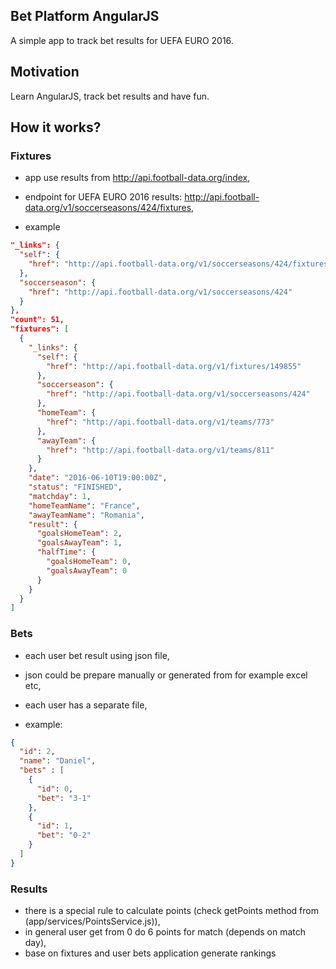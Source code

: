 ## Bet Platform AngularJS

A simple app to track bet results for UEFA EURO 2016. 

## Motivation

Learn AngularJS, track bet results and have fun. 

## How it works?

### Fixtures
- app use results from http://api.football-data.org/index,
- endpoint for UEFA EURO 2016 results: http://api.football-data.org/v1/soccerseasons/424/fixtures,

- example
```json
"_links": {
  "self": {
    "href": "http://api.football-data.org/v1/soccerseasons/424/fixtures"
  },
  "soccerseason": {
    "href": "http://api.football-data.org/v1/soccerseasons/424"
  }
},
"count": 51,
"fixtures": [
  {
    "_links": {
      "self": {
        "href": "http://api.football-data.org/v1/fixtures/149855"
      },
      "soccerseason": {
        "href": "http://api.football-data.org/v1/soccerseasons/424"
      },
      "homeTeam": {
        "href": "http://api.football-data.org/v1/teams/773"
      },
      "awayTeam": {
        "href": "http://api.football-data.org/v1/teams/811"
      }
    },
    "date": "2016-06-10T19:00:00Z",
    "status": "FINISHED",
    "matchday": 1,
    "homeTeamName": "France",
    "awayTeamName": "Romania",
    "result": {
      "goalsHomeTeam": 2,
      "goalsAwayTeam": 1,
      "halfTime": {
        "goalsHomeTeam": 0,
        "goalsAwayTeam": 0
      } 
    }   
  } 
]
```

### Bets
- each user bet result using json file,
- json could be prepare manually or generated from for example excel etc,
- each user has a separate file,

- example:
```json
{
  "id": 2,
  "name": "Daniel",
  "bets" : [
    {
      "id": 0,
      "bet": "3-1"
    },
    {
      "id": 1,
      "bet": "0-2"
    }
  ]
}
```

### Results
- there is a special rule to calculate points (check getPoints method from (app/services/PointsService.js)),
- in general user get from 0 do 6 points for match (depends on match day),
- base on fixtures and user bets application generate rankings

